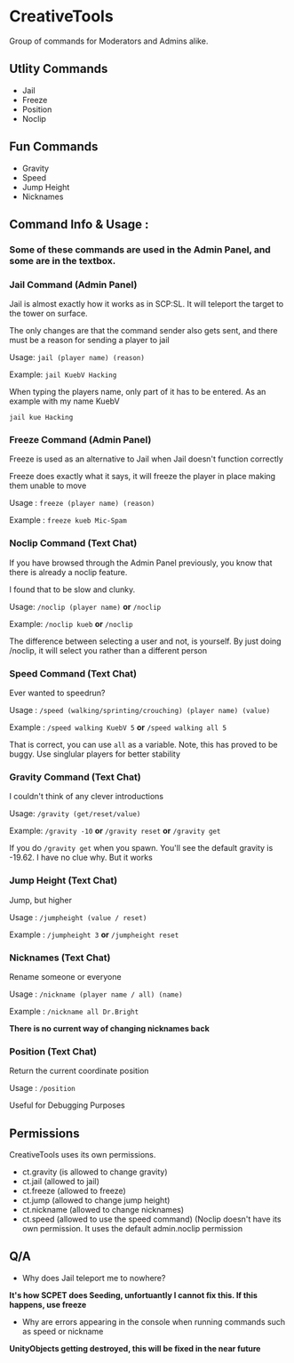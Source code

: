 # CreativeTools
Group of commands for Moderators and Admins alike.

## Utlity Commands
- Jail 
- Freeze
- Position
- Noclip

## Fun Commands
- Gravity
- Speed
- Jump Height
- Nicknames

## Command Info & Usage :
### Some of these commands are used in the Admin Panel, and some are in the textbox. 

### Jail Command (Admin Panel)

Jail is almost exactly how it works as in SCP:SL. It will teleport the target to the tower on surface.

The only changes are that the command sender also gets sent, and there must be a reason for sending a player to jail

Usage:
```jail (player name) (reason)```

Example:
```jail KuebV Hacking```

When typing the players name, only part of it has to be entered. As an example with my name KuebV

```jail kue Hacking```

### Freeze Command (Admin Panel)

Freeze is used as an alternative to Jail when Jail doesn't function correctly

Freeze does exactly what it says, it will freeze the player in place making them unable to move

Usage :
```freeze (player name) (reason)```

Example :
```freeze kueb Mic-Spam```

### Noclip Command (Text Chat)
If you have browsed through the Admin Panel previously, you know that there is already a noclip feature.

I found that to be slow and clunky.

Usage:
```/noclip (player name)``` **or** ```/noclip```

Example:
```/noclip kueb``` **or** ```/noclip```

The difference between selecting a user and not, is yourself. By just doing /noclip, it will select you rather than a different person


### Speed Command (Text Chat)
Ever wanted to speedrun?

Usage :
```/speed (walking/sprinting/crouching) (player name) (value)```

Example :
```/speed walking KuebV 5``` **or** ```/speed walking all 5```

That is correct, you can use `all` as a variable. Note, this has proved to be buggy. Use singlular players for better stability

### Gravity Command (Text Chat)
I couldn't think of any clever introductions

Usage:
```/gravity (get/reset/value)```

Example:
```/gravity -10``` **or** ```/gravity reset``` **or** ```/gravity get```

If you do `/gravity get` when you spawn. You'll see the default gravity is -19.62. I have no clue why. But it works


### Jump Height (Text Chat)
Jump, but higher

Usage :
```/jumpheight (value / reset)```

Example :
```/jumpheight 3``` **or** ```/jumpheight reset```

### Nicknames (Text Chat)
Rename someone or everyone

Usage :
```/nickname (player name / all) (name)```

Example :
```/nickname all Dr.Bright``` 

**There is no current way of changing nicknames back**

### Position (Text Chat)
Return the current coordinate position

Usage :
```/position```

Useful for Debugging Purposes

## Permissions

CreativeTools uses its own permissions.
- ct.gravity (is allowed to change gravity)
- ct.jail (allowed to jail)
- ct.freeze (allowed to freeze)
- ct.jump (allowed to change jump height)
- ct.nickname (allowed to change nicknames)
- ct.speed (allowed to use the speed command)
(Noclip doesn't have its own permission. It uses the default admin.noclip permission

## Q/A
- Why does Jail teleport me to nowhere?

**It's how SCPET does Seeding, unfortuantly I cannot fix this. If this happens, use freeze**

- Why are errors appearing in the console when running commands such as speed or nickname

**UnityObjects getting destroyed, this will be fixed in the near future**

